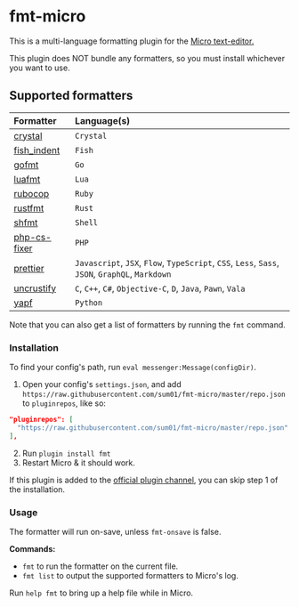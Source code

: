 # fmt-micro

This is a multi-language formatting plugin for the
[Micro text-editor.](https://github.com/zyedidia/micro)

This plugin does NOT bundle any formatters, so you must install whichever you
want to use.

## Supported formatters

| Formatter                                                                   | Language(s)                                                                                     |
| :-------------------------------------------------------------------------- | :---------------------------------------------------------------------------------------------- |
| [crystal](https://github.com/crystal-lang/crystal)                          | `Crystal`                                                                                       |
| [fish_indent](https://fishshell.com/docs/current/commands.html#fish_indent) | `Fish`                                                                                          |
| [gofmt](https://golang.org/cmd/gofmt/)                                      | `Go`                                                                                            |
| [luafmt](https://github.com/trixnz/lua-fmt)                                 | `Lua`                                                                                           |
| [rubocop](https://github.com/bbatsov/rubocop)                               | `Ruby`                                                                                          |
| [rustfmt](https://github.com/rust-lang-nursery/rustfmt)                     | `Rust`                                                                                          |
| [shfmt](https://github.com/mvdan/sh)                                        | `Shell`                                                                                         |
| [php-cs-fixer](https://github.com/friendsofphp/PHP-CS-Fixer)                | `PHP`                                                                                           |
| [prettier](https://github.com/prettier/prettier)                            | `Javascript`, `JSX`, `Flow`, `TypeScript`, `CSS`, `Less`, `Sass`, `JSON`, `GraphQL`, `Markdown` |
| [uncrustify](https://github.com/uncrustify/uncrustify)                      | `C`, `C++`, `C#`, `Objective-C`, `D`, `Java`, `Pawn`, `Vala`                                    |
| [yapf](https://github.com/google/yapf)                                      | `Python`                                                                                        |

Note that you can also get a list of formatters by running the `fmt` command.

### Installation

To find your config's path, run `eval messenger:Message(configDir)`.

1. Open your config's `settings.json`, and add
   `https://raw.githubusercontent.com/sum01/fmt-micro/master/repo.json` to
   `pluginrepos`, like so:

```json
"pluginrepos": [
  "https://raw.githubusercontent.com/sum01/fmt-micro/master/repo.json"
],
```

2. Run `plugin install fmt`
3. Restart Micro & it should work.

If this plugin is added to the
[official plugin channel](https://github.com/micro-editor/plugin-channel), you
can skip step 1 of the installation.

### Usage

The formatter will run on-save, unless `fmt-onsave` is false.

**Commands:**

* `fmt` to run the formatter on the current file.
* `fmt list` to output the supported formatters to Micro's log.

Run `help fmt` to bring up a help file while in Micro.

